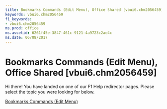 ```yaml
---
title: Bookmarks Commands (Edit Menu), Office Shared [vbui6.chm2056459]
keywords: vbui6.chm2056459
f1_keywords:
- vbui6.chm2056459
ms.prod: office
ms.assetid: 6261f45e-3847-461c-9121-4a9723c2ae4c
ms.date: 06/08/2017
---
```



# Bookmarks Commands (Edit Menu), Office Shared [vbui6.chm2056459]

Hi there! You have landed on one of our F1 Help redirector pages. Please select the topic you were looking for below.

[Bookmarks Commands (Edit Menu)](http://msdn.microsoft.com/library/e503dc13-861b-98a8-42ee-42b0f813b2a4%28Office.15%29.aspx)

